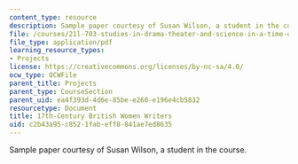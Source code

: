 ```yaml
---
content_type: resource
description: Sample paper courtesy of Susan Wilson, a student in the course.
file: /courses/21l-703-studies-in-drama-theater-and-science-in-a-time-of-war-spring-2005/c2b43a95c8521fabeff8841ae7ed8635_susanwilson.pdf
file_type: application/pdf
learning_resource_types:
- Projects
license: https://creativecommons.org/licenses/by-nc-sa/4.0/
ocw_type: OCWFile
parent_title: Projects
parent_type: CourseSection
parent_uid: ea4f393d-4d6e-85be-e260-e196e4cb5832
resourcetype: Document
title: 17th-Century British Women Writers
uid: c2b43a95-c852-1fab-eff8-841ae7ed8635
---
```

Sample paper courtesy of Susan Wilson, a student in the course.